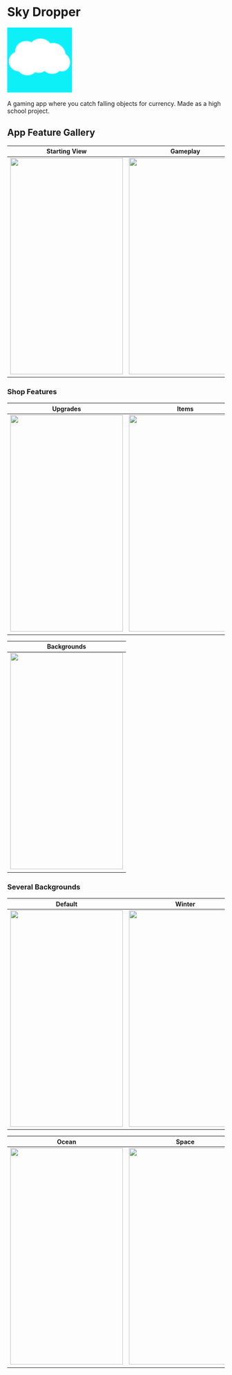 # Sky Dropper

<img src="Sky%20Dropper/Assets.xcassets/AppIcon.appiconset/SkyDropperAppIcon120x120.png" width = "150">

A gaming app where you catch falling objects for currency. Made as a high school project.

## App Feature Gallery

| Starting View | Gameplay | Track Game Stats |
| ------------- | ------------- | ------------- |
| [<img src="https://i.gyazo.com/75308e6d4c388880b459f0ea3371e171.jpg" width="261" height="500"/>](https://i.gyazo.com/75308e6d4c388880b459f0ea3371e171.jpg) | [<img src="https://i.gyazo.com/4b8f446b0498f30547c241e2a562568d.png" width="261" height="500"/>](https://i.gyazo.com/4b8f446b0498f30547c241e2a562568d.png)  | [<img src="https://i.gyazo.com/b01985c9035d138eaaacfc0aa9f43a4a.png" width="261" height="500"/>](https://i.gyazo.com/b01985c9035d138eaaacfc0aa9f43a4a.png)

### Shop Features

| Upgrades | Items | Skins |
| ------------- | ------------- | ------------- |
| [<img src="https://i.gyazo.com/8f9ed51086eb3ddb7ac9bf12d580f66d.jpg" width="261" height="500"/>](https://i.gyazo.com/8f9ed51086eb3ddb7ac9bf12d580f66d.jpg) | [<img src="https://i.gyazo.com/cd876da6634b36c0969ff31e935c9f82.png" width="261" height="500"/>](https://i.gyazo.com/cd876da6634b36c0969ff31e935c9f82.png)  | [<img src="https://i.gyazo.com/7d4327bfb9d943cfdae0625b8e7d163d.jpg" width="261" height="500"/>](https://i.gyazo.com/7d4327bfb9d943cfdae0625b8e7d163d.jpg)

| Backgrounds |
| ------------- |
| [<img src="https://i.gyazo.com/f09a96039cba53e55bd45c641e093f41.png" width="261" height="500"/>](https://i.gyazo.com/f09a96039cba53e55bd45c641e093f41.png)

### Several Backgrounds

| Default | Winter | Jungle |
| ------------- | ------------- | ------------- |
| [<img src="https://i.gyazo.com/4b8f446b0498f30547c241e2a562568d.png" width="261" height="500"/>](https://i.gyazo.com/4b8f446b0498f30547c241e2a562568d.png) | [<img src="https://i.gyazo.com/db7e9e9f93b930d40a8d90efd09e8efd.png" width="261" height="500"/>](https://i.gyazo.com/db7e9e9f93b930d40a8d90efd09e8efd.png)  | [<img src="https://i.gyazo.com/d75bd548d19434e9f143fd8d948bfc3c.png" width="261" height="500"/>](https://i.gyazo.com/d75bd548d19434e9f143fd8d948bfc3c.png)

| Ocean | Space |
| ------------- | ------------- |
| [<img src="https://i.gyazo.com/a6c47c5cf9ce921264452990cba58407.jpg" width="261" height="500"/>](https://i.gyazo.com/a6c47c5cf9ce921264452990cba58407.jpg) | [<img src="https://i.gyazo.com/198668b5f8ab8dc5567ed3396b92fb1d.jpg" width="261" height="500"/>](https://i.gyazo.com/198668b5f8ab8dc5567ed3396b92fb1d.jpg)
